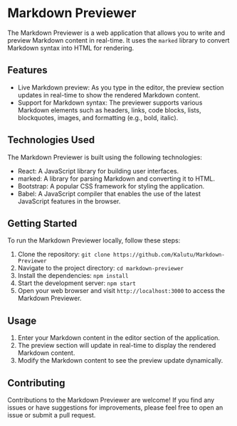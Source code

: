 # Markdown Previewer
The Markdown Previewer is a web application that allows you to write and preview Markdown content in real-time. It uses the `marked` library to convert Markdown syntax into HTML for rendering.

## Features
- Live Markdown preview: As you type in the editor, the preview section updates in real-time to show the rendered Markdown content.
- Support for Markdown syntax: The previewer supports various Markdown elements such as headers, links, code blocks, lists, blockquotes, images, and formatting (e.g., bold, italic).

## Technologies Used
The Markdown Previewer is built using the following technologies:
- React: A JavaScript library for building user interfaces.
- marked: A library for parsing Markdown and converting it to HTML.
- Bootstrap: A popular CSS framework for styling the application.
- Babel: A JavaScript compiler that enables the use of the latest JavaScript features in the browser.

## Getting Started
To run the Markdown Previewer locally, follow these steps:
1. Clone the repository: `git clone https://github.com/Kalutu/Markdown-Previewer`
2. Navigate to the project directory: `cd markdown-previewer`
3. Install the dependencies: `npm install`
4. Start the development server: `npm start`
5. Open your web browser and visit `http://localhost:3000` to access the Markdown Previewer.

## Usage
1. Enter your Markdown content in the editor section of the application.
2. The preview section will update in real-time to display the rendered Markdown content.
3. Modify the Markdown content to see the preview update dynamically.

## Contributing
Contributions to the Markdown Previewer are welcome! If you find any issues or have suggestions for improvements, please feel free to open an issue or submit a pull request.


